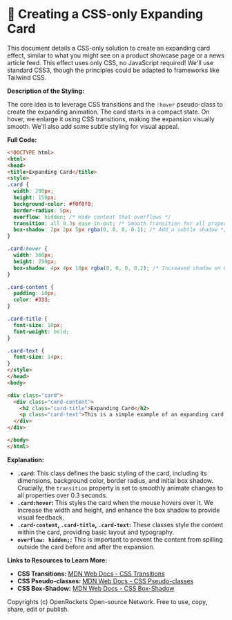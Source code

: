 # 🐞 Creating a CSS-only Expanding Card


This document details a CSS-only solution to create an expanding card effect, similar to what you might see on a product showcase page or a news article feed.  This effect uses only CSS, no JavaScript required!  We'll use standard CSS3, though the principles could be adapted to frameworks like Tailwind CSS.

**Description of the Styling:**

The core idea is to leverage CSS transitions and the `:hover` pseudo-class to create the expanding animation.  The card starts in a compact state.  On hover, we enlarge it using CSS transitions, making the expansion visually smooth.  We'll also add some subtle styling for visual appeal.

**Full Code:**

```html
<!DOCTYPE html>
<html>
<head>
<title>Expanding Card</title>
<style>
.card {
  width: 200px;
  height: 150px;
  background-color: #f0f0f0;
  border-radius: 5px;
  overflow: hidden; /* Hide content that overflows */
  transition: all 0.3s ease-in-out; /* Smooth transition for all properties */
  box-shadow: 2px 2px 5px rgba(0, 0, 0, 0.1); /* Add a subtle shadow */
}

.card:hover {
  width: 300px;
  height: 250px;
  box-shadow: 4px 4px 10px rgba(0, 0, 0, 0.2); /* Increased shadow on hover */
}

.card-content {
  padding: 10px;
  color: #333;
}

.card-title {
  font-size: 18px;
  font-weight: bold;
}

.card-text {
  font-size: 14px;
}
</style>
</head>
<body>

<div class="card">
  <div class="card-content">
    <h2 class="card-title">Expanding Card</h2>
    <p class="card-text">This is a simple example of an expanding card created using only CSS.  Hover over the card to see the effect.</p>
  </div>
</div>

</body>
</html>
```

**Explanation:**

* **`.card`:** This class defines the basic styling of the card, including its dimensions, background color, border radius, and initial box shadow.  Crucially, the `transition` property is set to smoothly animate changes to all properties over 0.3 seconds.
* **`.card:hover`:** This styles the card when the mouse hovers over it.  We increase the width and height, and enhance the box shadow to provide visual feedback.
* **`.card-content`, `.card-title`, `.card-text`:** These classes style the content within the card, providing basic layout and typography.
* **`overflow: hidden;`:**  This is important to prevent the content from spilling outside the card before and after the expansion.

**Links to Resources to Learn More:**

* **CSS Transitions:** [MDN Web Docs - CSS Transitions](https://developer.mozilla.org/en-US/docs/Web/CSS/transition)
* **CSS Pseudo-classes:** [MDN Web Docs - CSS Pseudo-classes](https://developer.mozilla.org/en-US/docs/Web/CSS/Pseudo-classes)
* **CSS Box-Shadow:** [MDN Web Docs - CSS Box-Shadow](https://developer.mozilla.org/en-US/docs/Web/CSS/box-shadow)


Copyrights (c) OpenRockets Open-source Network. Free to use, copy, share, edit or publish.

